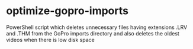 # optimize-gopro-imports
PowerShell script which deletes unnecessary files having extensions .LRV and .THM from the GoPro imports directory and also deletes the oldest videos when there is low disk space
